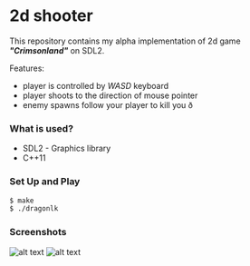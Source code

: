 # 2d shooter

This repository contains my alpha implementation of 2d game ***"Crimsonland"*** on SDL2.

Features:
  - player is controlled by *WASD* keyboard
  - player shoots to the direction of mouse pointer
  - enemy spawns follow your player to kill you ð

### What is used?

* SDL2 - Graphics library
* C++11

### Set Up and Play

```sh
$ make
$ ./dragonlk
```
### Screenshots
![alt text](https://snag.gy/FB98Ty.jpg "Screen1")
![alt text](https://snag.gy/dsCbFR.jpg "Screen2")
